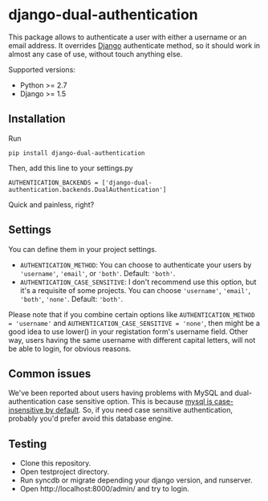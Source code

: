 # django-dual-authentication
This package allows to authenticate a user with either a username or an email address. It overrides [Django](https://www.djangoproject.com/) authenticate method, so it should work in almost any case of use, without touch anything else.

Supported versions:

 * Python >= 2.7
 * Django >= 1.5

## Installation
Run

    pip install django-dual-authentication

Then, add this line to your settings.py

    AUTHENTICATION_BACKENDS = ['django-dual-authentication.backends.DualAuthentication']

Quick and painless, right?

## Settings

You can define them in your project settings.

* ``AUTHENTICATION_METHOD``: You can choose to authenticate your users by ``'username'``, ``'email'``, or ``'both'``. Default: ``'both'``.
* ``AUTHENTICATION_CASE_SENSITIVE``: I don't recommend use this option, but it's a requisite of some projects. You can choose ``'username'``, ``'email'``, ``'both'``, ``'none'``. Default: ``'both'``.

Please note that if you combine certain options like ``AUTHENTICATION_METHOD = 'username'`` and ``AUTHENTICATION_CASE_SENSITIVE = 'none'``, then might be a good idea to use lower() in your registation form's username field. Other way, users having the same username with different capital letters, will not be able to login, for obvious reasons.

## Common issues
We've been reported about users having problems with MySQL and dual-authentication case sensitive option. This is because [mysql is case-insensitive by default](https://docs.djangoproject.com/en/1.7/ref/databases/#collation-settings). So, if you need case sensitive authentication, probably you'd prefer avoid this database engine.

## Testing
 * Clone this repository.
 * Open testproject directory.
 * Run syncdb or migrate depending your django version, and runserver.
 * Open http://localhost:8000/admin/ and try to login.
